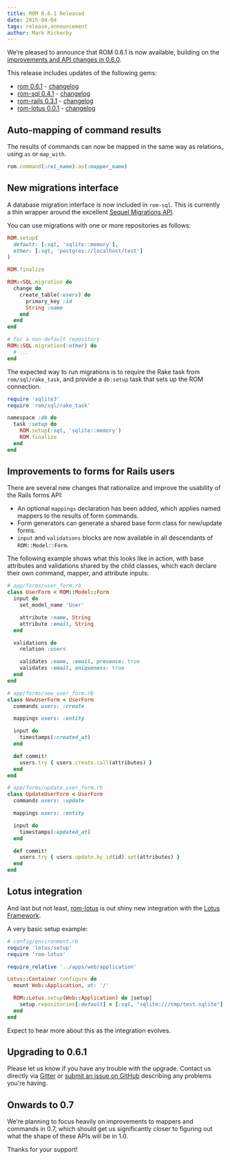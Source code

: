 ```yaml
---
title: ROM 0.6.1 Released
date: 2015-04-04
tags: release,announcement
author: Mark Rickerby
---
```


We’re pleased to announce that ROM 0.6.1 is now available, building on the [improvements and API changes in 0.6.0](/blog/2015/03/23/rom-0-6-0-released/).

This release includes updates of the following gems:

* [rom 0.6.1](https://rubygems.org/gems/rom) - [changelog](https://github.com/rom-rb/rom/blob/master/CHANGELOG.md#v061-2015-04-04)
* [rom-sql 0.4.1](https://rubygems.org/gems/rom-sql) - [changelog](https://github.com/rom-rb/rom-sql/blob/master/CHANGELOG.md#v041-2015-04-04)
* [rom-rails 0.3.1](https://rubygems.org/gems/rom-rails) - [changelog](https://github.com/rom-rb/rom-rails/blob/master/CHANGELOG.md#v031-2015-04-04)
* [rom-lotus 0.0.1](https://rubygems.org/gems/rom-lotus) - [changelog](https://github.com/rom-rb/rom-lotus/blob/master/CHANGELOG.md)

## Auto-mapping of command results

The results of commands can now be mapped in the same way as relations, using `as` or `map_with`.

```ruby
rom.command(:rel_name).as(:mapper_name)
```

## New migrations interface

A database migration interface is now included in `rom-sql`. This is currently a thin wrapper around the excellent [Sequel Migrations API](http://sequel.jeremyevans.net/rdoc/files/doc/migration_rdoc.html).

You can use migrations with one or more repositories as follows:

```ruby
ROM.setup(
  default: [:sql, 'sqlite::memory'],
  other: [:sql, 'postgres://localhost/test']
)

ROM.finalize

ROM::SQL.migration do
  change do
    create_table(:users) do
      primary_key :id
      String :name
    end
  end
end

# for a non-default repository
ROM::SQL.migration(:other) do
  # ...
end
```

The expected way to run migrations is to require the Rake task from `rom/sql/rake_task`, and provide a `db:setup` task that sets up the ROM connection.

```ruby
require 'sqlite3'
require 'rom/sql/rake_task'

namespace :db do
  task :setup do
    ROM.setup(:sql, 'sqlite::memory')
    ROM.finalize
  end
end
```

## Improvements to forms for Rails users

There are several new changes that rationalize and improve the usability of the Rails forms API:

- An optional `mappings` declaration has been added, which applies named mappers to the results of form commands.
- Form generators can generate a shared base form class for new/update forms.
- `input` and `validations` blocks are now available in all descendants of `ROM::Model::Form`.

The following example shows what this looks like in action, with base attributes and validations shared by the child classes, which each declare their own command, mapper, and attribute inputs:

```ruby
# app/forms/user_form.rb
class UserForm < ROM::Model::Form
  input do
    set_model_name 'User'

    attribute :name, String
    attribute :email, String
  end

  validations do
    relation :users

    validates :name, :email, presence: true
    validates :email, uniqueness: true
  end
end

# app/forms/new_user_form.rb
class NewUserForm < UserForm
  commands users: :create

  mappings users: :entity

  input do
    timestamps(:created_at)
  end

  def commit!
    users.try { users.create.call(attributes) }
  end
end

# app/forms/update_user_form.rb
class UpdateUserForm < UserForm
  commands users: :update

  mappings users: :entity

  input do
    timestamps(:updated_at)
  end

  def commit!
    users.try { users.update.by_id(id).set(attributes) }
  end
end
```

## Lotus integration

And last but not least, [rom-lotus](https://github.com/rom-rb/rom-lotus) is out shiny new integration with the [Lotus Framework](http://lotusrb.org/).

A very basic setup example:

```ruby
# config/environment.rb
require 'lotus/setup'
require 'rom-lotus'

require_relative '../apps/web/application'

Lotus::Container.configure do
  mount Web::Application, at: '/'

  ROM::Lotus.setup(Web::Application) do |setup|
    setup.repositories[:default] = [:sql, "sqlite:///tmp/test.sqlite"]
  end
end
```

Expect to hear more about this as the integration evolves.

## Upgrading to 0.6.1

Please let us know if you have any trouble with the upgrade. Contact us directly via [Gitter](https://gitter.im/rom-rb/chat) or [submit an issue on GitHub](https://github.com/rom-rb/rom/issues) describing any problems you're having.

## Onwards to 0.7

We’re planning to focus heavily on improvements to mappers and commands in 0.7, which should get us significantly closer to figuring out what the shape of these APIs will be in 1.0.

Thanks for your support!
